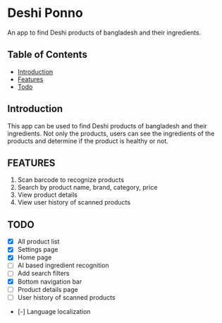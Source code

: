 # Deshi Ponno

An app to find Deshi products of bangladesh and their ingredients.

## Table of Contents

- [Introduction](#introduction)
- [Features](#features)
- [Todo](#todo)

## Introduction

This app can be used to find Deshi products of bangladesh and their ingredients. Not only the products, users can see the ingredients of the products and determine if the product is healthy or not.

## FEATURES

1. Scan barcode to recognize products
2. Search by product name, brand, category, price
3. View product details
4. View user history of scanned products

## TODO

- [x] All product list
- [x] Settings page
- [x] Home page
- [ ] AI based ingredient recognition
- [ ] Add search filters
- [x] Bottom navigation bar
- [ ] Product details page
- [ ] User history of scanned products
- [-] Language localization
